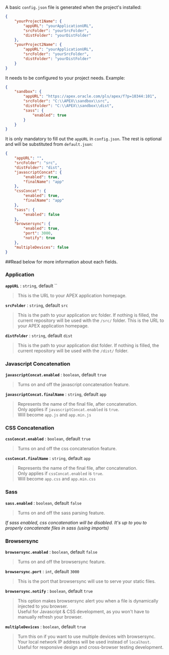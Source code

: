 A basic `config.json` file is generated when the project's installed:
```json
{
    "yourProject1Name": {
        "appURL": "yourApplicationURL",
        "srcFolder": "yourSrcFolder",
        "distFolder": "yourDistFolder"
    },
    "yourProject2Name": {
        "appURL": "yourApplicationURL",
        "srcFolder": "yourSrcFolder",
        "distFolder": "yourDistFolder"
    }
}
```

It needs to be configured to your project needs. Example:
```json
{
    "sandbox": {
        "appURL": "https://apex.oracle.com/pls/apex/f?p=10344:101",
        "srcFolder": "C:\\APEX\\sandbox\\src",
        "distFolder": "C:\\APEX\\sandbox\\dist",
        "sass": {
            "enabled": true
        }
    }
}
```

It is only mandatory to fill out the `appURL` in `config.json`. The rest is optional and will be substituted from `default.json`:
```json
{
    "appURL": "",
    "srcFolder": "src",
    "distFolder": "dist",
    "javascriptConcat": {
        "enabled": true,
        "finalName": "app"
    },
    "cssConcat": {
        "enabled": true,
        "finalName": "app"
    },
    "sass": {
        "enabled": false
    },
    "browsersync": {
        "enabled": true,
        "port": 3000,
        "notify": true
    },
    "multipleDevices": false
}
```

##Read below for more information about each fields.

### Application

**`appURL`** : `string`, default ``
> This is the URL to your APEX application homepage.

**`srcFolder`** : `string`, default `src`
> This is the path to your application src folder.
> If nothing is filled, the current repository will be used with the `/src/` folder.
> This is the URL to your APEX application homepage.

**`distFolder`** : `string`, default `dist`
> This is the path to your application dist folder.
> If nothing is filled, the current repository will be used with the `/dist/` folder.

### Javascript Concatenation

**`javascriptConcat.enabled`** : `boolean`, default `true`
> Turns on and off the javascript concatenation feature.

**`javascriptConcat.finalName`** : `string`, default `app`
> Represents the name of the final file, after concatenation.  
> Only applies if `javascriptConcat.enabled` is `true`.  
> Will become `app.js` and `app.min.js`

### CSS Concatenation

**`cssConcat.enabled`** : `boolean`, default `true`
> Turns on and off the css concatenation feature.

**`cssConcat.finalName`** : `string`, default `app`
> Represents the name of the final file, after concatenation.  
> Only applies if `cssConcat.enabled` is `true`.  
> Will become `app.css` and `app.min.css`

### Sass

**`sass.enabled`** : `boolean`, default `false`
> Turns on and off the sass parsing feature.

*If sass enabled, css concatenation will be disabled. It's up to you to properly concatenate files in sass (using imports)*

### Browsersync

**`browsersync.enabled`** : `boolean`, default `false`
> Turns on and off the browsersync feature.

**`browsersync.port`** : `int`, default `3000`
> This is the port that browsersync will use to serve your static files.

**`browsersync.notify`** : `boolean`, default `true`
> This option makes browsersync alert you when a file is dynamically injected to you browser.  
> Useful for Javascript & CSS development, as you won't have to manually refresh your browser.

**`multipleDevices`** : `boolean`, default `true`
> Turn this on if you want to use multiple devices with browsersync. Your local network IP address will be used instead of `localhost`.
> Useful for responsive design and cross-browser testing development.
